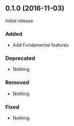 ## 0.1.0 (2016-11-03)

Initial release

### Added

- Add Fundamental features

### Deprecated

- Nothing

### Removed

- Nothing

### Fixed

- Nothing
